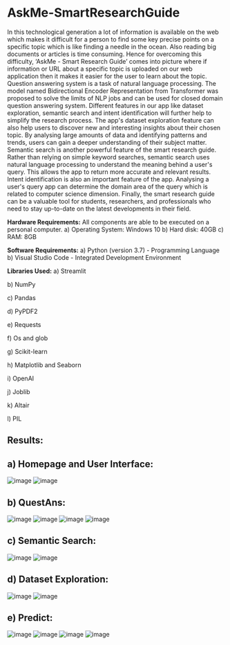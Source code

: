 # AskMe-SmartResearchGuide
In this technological generation a lot of information is available on the web which makes it difficult for a person to find some key precise points on a specific topic which is like finding a needle in the ocean. Also reading big documents or articles is time consuming. Hence for overcoming this difficulty, ‘AskMe - Smart Research Guide’ comes into picture where if information or URL about a specific topic is uploaded on our web application then it makes it easier for the user to learn about the topic. Question answering system is a task of natural language processing. The model named Bidirectional Encoder Representation from Transformer was proposed to solve the limits of NLP jobs and can be used for closed domain question answering system. Different features in our app like dataset exploration, semantic search and intent identification will further help to simplify the research process. The app's dataset exploration feature can also help users to discover new and interesting insights about their chosen topic. By analysing large amounts of data and identifying patterns and trends, users can gain a deeper understanding of their subject matter. Semantic search is another powerful feature of the smart research guide. Rather than relying on simple keyword searches, semantic search uses natural language processing to understand the meaning behind a user's query. This allows the app to return more accurate and relevant results. Intent identification is also an important feature of the app. Analysing a user's query app can determine the domain area of the query which is related to computer science dimension. Finally, the smart research guide can be a valuable tool for students, researchers, and professionals who need to stay up-to-date on the latest developments in their field. 

**Hardware Requirements:**
All components are able to be executed on a personal computer.
a)	Operating System: Windows 10
b)	Hard disk: 40GB
c)	RAM: 8GB

**Software Requirements:**
a)	Python (version 3.7) - Programming Language
b)	Visual Studio Code - Integrated Development Environment

**Libraries Used:**
a)	Streamlit

b)	NumPy

c)	Pandas

d)	PyPDF2

e)	Requests

f)	Os and glob

g)	Scikit-learn

h)	Matplotlib and Seaborn

i)	OpenAI

j)	Joblib

k)	Altair

l)	PIL

## Results:

## a)	Homepage and User Interface:
![image](https://github.com/Ganesh041111/AskMe-SmartResearchGuide/assets/84003601/58ce01f6-86d7-48d1-9752-a269210e9f51)
![image](https://github.com/Ganesh041111/AskMe-SmartResearchGuide/assets/84003601/46e056a7-9923-4a39-a1ef-c597e1624a6a)
 

## b)	QuestAns:
![image](https://github.com/Ganesh041111/AskMe-SmartResearchGuide/assets/84003601/1ce14e12-5ba9-40bc-9fab-06080659f790)
![image](https://github.com/Ganesh041111/AskMe-SmartResearchGuide/assets/84003601/50e26ce0-1d1f-4867-aff2-49aec435b87d)
![image](https://github.com/Ganesh041111/AskMe-SmartResearchGuide/assets/84003601/0254458d-12fe-4653-a3d1-c6b4399d0461)
![image](https://github.com/Ganesh041111/AskMe-SmartResearchGuide/assets/84003601/5974270f-2172-4187-9727-00ac49baed29)


## c)	Semantic Search:
![image](https://github.com/Ganesh041111/AskMe-SmartResearchGuide/assets/84003601/406fac2d-43b2-4c0b-a6ec-27c8d4fbc84f)
![image](https://github.com/Ganesh041111/AskMe-SmartResearchGuide/assets/84003601/468f253f-82f0-4259-9130-9ac56f2529e6)


## d)	Dataset Exploration:
![image](https://github.com/Ganesh041111/AskMe-SmartResearchGuide/assets/84003601/c2cb2968-ea7b-45a5-acde-68aeeaa25f2c)
![image](https://github.com/Ganesh041111/AskMe-SmartResearchGuide/assets/84003601/0442366d-174d-458f-93b5-c53405e33c7e)


## e)	Predict:
![image](https://github.com/Ganesh041111/AskMe-SmartResearchGuide/assets/84003601/21814486-37e9-4999-97db-d3342cf66fd5)
![image](https://github.com/Ganesh041111/AskMe-SmartResearchGuide/assets/84003601/4a684d56-0cfd-4e42-859b-af546c556614)
![image](https://github.com/Ganesh041111/AskMe-SmartResearchGuide/assets/84003601/e7bd37f6-eb68-44d8-9765-5510dccb2e39)
![image](https://github.com/Ganesh041111/AskMe-SmartResearchGuide/assets/84003601/6ad9522f-36d6-4808-838c-e8eb1f141042)


 
 

